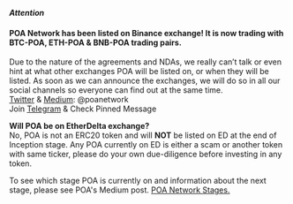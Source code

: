 __*Attention*__
#### POA Network has been listed on __Binance__ exchange! It is now trading with BTC-POA, ETH-POA & BNB-POA trading pairs.

Due to the nature of the agreements and NDAs, we really can’t talk or even hint at what other exchanges POA will be listed on, or when they will be listed. As soon as we can announce the exchanges, we will do so in all our social channels so everyone can find out at the same time.  
  [Twitter](https://twitter.com/poanetwork) & [Medium](https://medium.com/@poanetwork): @poanetwork  
  Join [Telegram](https://t.me/joinchat/FlX0FD_ndCsB4_n60sCu2w) & Check Pinned Message

 __Will POA be on EtherDelta exchange?__    
  No, POA is not an ERC20 token and will __NOT__ be listed on ED at the end of Inception stage. Any POA currently on ED is either a scam or another token with same ticker, please do your own due-diligence before investing in any token.

To see which stage POA is currently on and information about the next stage, please see POA's Medium post. [POA Network Stages.](https://medium.com/oracles-network/poa-network-day-1-poa-network-inception-188e5688ea98) 